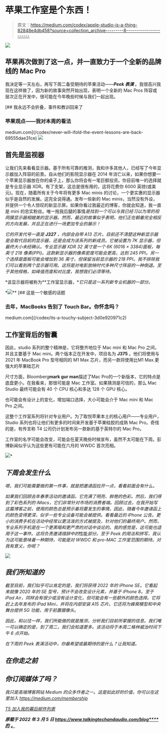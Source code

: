 # 苹果工作室是个东西！

> 原文：<https://medium.com/codex/apple-studio-is-a-thing-82848e4db458?source=collection_archive---------8----------------------->

![](img/58fa326a01f3f397f1b756ca15c367a2.png)

## 苹果再次做到了这一点，并一直致力于一个全新的品牌线的 Mac Pro

我决定等一天左右，再写下周二备受期待的苹果活动——***Peek 表演*** 。我很高兴我现在这样做了，因为新的故事突然开始出现，表明一个全新的 Mac Pros 阵容或层次正在开发中，很可能在今年晚些时候与我们一起出现。

[](/codex/never-will-ifold-the-event-lessons-are-back-69555dae31ce) [## 我永远不会折叠，事件和教训回来了

### 苹果观点——我对本周的看法

medium.com](/codex/never-will-ifold-the-event-lessons-are-back-69555dae31ce) ![](img/eca44ed8e720aef6ea1a5306a0e97133.png)

## 首先是监视器

让我们先来看看显示器。基于所有可靠的推测，我和许多其他人，已经写了今年显示器加入阵容的前景。自从他们的影院显示器在 2014 年消亡以来，如果你想要一个苹果显示器放在你的桌子上，那么你将会有一笔巨额投资。你目前唯一的选择就是专业显示器 XDR。有了支架，这总是很有用的，这将花费你 6000 英镑(或美元)。现在，随着所有关于今年将有更多 Mac minis 的讨论，一个更实惠的显示器似乎是自然的发展。这完全说得通。发布一些新的 Mac minis，当然没有外设，并提供一个令人惊叹的新显示屏。如果你看过我最近的博客，你就会知道，我一直是 mini 的忠实粉丝。唯一拖我后腿的事情*是找到一个可以与我已经习以为常的视网膜显示器相媲美的显示器。然而，最近的故事似乎表明，他们正在朝着完全相反的方向发展，并且正在进行一场更加专业的展示！*

*它的开发代号一直是 **J327** ，内部会自带 A13 芯片。目前还不清楚这种新显示器是会取代目前的显示器，还是会成为该系列的新成员。它被设置为 7K 显示器，但最终大小未经确认。专业显示器 XDR 32 英寸是一个 6K (6016 × 3384)面板，每英寸 218 像素(PPI)。这款新显示器的像素密度可能会更高，达到 245 PPI。另一个选择是面板可能会增加到 36 英寸，但保留当前显示器的 218 PPI。我不排除我们可以看到两个显示器可用。这将是对电影放映时代多种尺寸阵容的一种倒退。至于其他规格，如峰值亮度和对比度，我想我们必须等待。*

*该显示器将被称为**工作室显示器，**它只是这一系列新专业机器的一部分。*

*![](img/8f4cde7f05fa5e8cebb2c8149a7f1c9c.png)**[](/codex/its-a-touchy-subject-3d0e920971c2) [## 这是一个敏感的话题

### 去年，MacBooks 告别了 Touch Bar。你怀念吗？

medium.com](/codex/its-a-touchy-subject-3d0e920971c2) 

## 工作室背后的智囊

因此，studio 系列的整个精神是，它将整齐地位于 Mac mini 和 Mac Pro 之间，并且主要基于 Mac mini。两个版本正在开发中，项目名为 **J375** 。他们将使用与 2021 年 MacBook Pro 型号相同的 M1 Max 芯片，而另一款将使用比‌M1 Max‌.更强大的苹果硅芯片

尺寸方面，Bloomberg**mark gur man**描述了‌Mac Pro‌的一个新版本，它的特点是底盘更小。在我看来，那很可能是 Mac 工作室。如果猜测是可信的，那么 Mac Studio 最终可能会有 40 个 CPU 核心和多达 128 个 GPU 核心。

也可能会有设计上的变化，增加端口选择，大小可能会介于 Mac mini 和 Mac Pro 之间。

这整个工作室系列将针对专业用户。为了取悦苹果本土的核心用户——专业用户，Studio 系列也将让他们有更多的时间来开发基于苹果硅胶的成熟 Mac Pro。奇怪的是，有传言称 T4 公司仍计划发布另一款新的基于英特尔的 Mac Pro。

工作室的名字可能会改变，可能会在夏天晚些时候宣布，虽然不太可能在下周。彭博新闻似乎认为这些更有可能在六月的 WWDC 首次亮相。

![](img/e1b6537400af61be2d0b686d0bb18617.png)*

## *下周会发生什么*

*嗯，我们可能需要做的第一件事，就是把邀请函拉开一点，看看前面会有什么。*

*如果我们回顾去年春季活动的邀请函，它充满了明亮、鲜艳的色彩。然后，我们得到了彩色系列的 iMacs，它们非常针对市场的消费者端。回顾过去，在我开始写这篇博客之前，使用的颜色总是预示着将要发生的事情。因此，随着今年邀请函上的颜色变得更深，似乎一些专业设备可能会被提供。看看最近的 iPhone 公告。更小的消费手机在活动中经常以更活泼的方式被提及，针对他们的最终用户。然而，专业系列手机是在一个更黑暗和更严肃的对话中谈论的。我的感觉是，这可能也适用于这一事件。这将负责邀请措辞中的*性能*部分。至于 Peek 的用法和拼写，我认为这可能意味着一种期待，可能是对 WWDC 和 pro-MAC 工作室范围的期待。对我有意义，你呢？*

*![](img/c5abe3171a076f5e2da054ad0f0b8feb.png)*

## *我们所知道的*

*截至目前，我们似乎可以肯定的是，我们将获得 2022 年的 iPhone SE。它看起来就像 2020 年的 SE 型号，预计不会改变设计元素，并基于 iPhone 8。至于 iPad Air，同样会有很少或没有设计变化，但可能会有一些额外的颜色选择。它将赶上去年发布的 iPad Mini，并将在内部安装 A15 芯片。它还将为蜂窝模型和中央舞台提供 5G 功能，用于前置摄像头。*

*因此，和以往一样，我们所能做的就是推测，分析我们目前所掌握的信息。我们唯一可以确定的是，到了周二，我们会知道更多。该活动将于本周二格林威治时间下午 6 点开始。*

*在下周的 Peek 表演活动中，你最希望或最期待的是什么？让我知道。*

## *在你走之前*

## *你订阅媒体了吗？*

*我只是高端博客网站 Medium 的众多作者之一。这是如此好的价值，你可以在这里加入 https://medium.com/membership*

*[T5 加入我的幕后邮件列表 ](https://www.talkingtechandaudio.com)*

***原载于 2022 年 3 月 5 日 https://www.talkingtechandaudio.com/blog****的** [**。**](https://www.talkingtechandaudio.com/blog)*